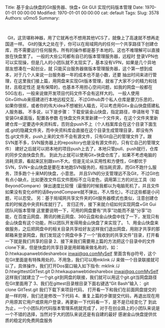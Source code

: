Title: 基于金山快盘的Git服务器、快盘+ Git GUI 实现代码版本管理
Date: 1970-01-01 00:00:00
Modified: 1970-01-01 00:00:00
cat: default
Tags: 
Slug: 3578
Authors: u0mo5 
Summary: 

 
 

 
Git，这货堪称神器，用了它就再也不想用其他VCS了，就像上了高速就不想再走国道一样。 Git的强大之处在于，你可以在局域网内的任何一个共享路径下创建仓库，而不需要运行任何服务。所有的操作都是基于本地的。这也不难理解可以直接放在快盘里了。 一般的大些公司都有自已的版本管理服务器，远程时 登录VPN也可以实现操，但是几人的小团队就不太现实了，基本没有VPN，如果是几个异地朋友想凑在一起创业，就 只能买台服务器做版本管理服务器，这个第一想到成本，对于几个人来说一台服务器一年的成本也不是小数，还要 抽出时间来进行管理，在这里我们接上篇，用网盘来实现Git版本管理，就省了大家不少的精力和钱财，且稳定性还 是有保障的，也基本不用担心空间问题，如我的网盘一般都在50G左右，一般来说做开发项目代码文件不会有这样大的。 一般人使用Git+Github来搭建进行本地远程交互，不过Github弄个私人仓库是要刀乐思的，如果你很抠，或者你的伟大idea不想被别人瞄去，可以考虑用Git+金山快盘搭建私人服务器。 不多说，以下是步骤： 下载安装金山快盘，指定路径，申请账号 下载安装Git桌面版，配置各参数 在快盘文件夹里新建一个文件夹，在这个文件夹里新建仓库一定要选中央资料库，否则会push不上（个人档案库会在这个目录下面生成.git的隐藏文件夹，而中央资料库会直接在这个目录生成管理目录，即没有外包.git文件夹，push上来的文件不会有源文件，只有Git自己的管理文件了。跟SVN差不多，SVN服务器上的repository也是没有源文件的，只有它自己的管理文件）  建好之后就可以把本地的项目push上去了，本地只管pull、push就行，仓库的同步交由快盘负责。 到此为止就可以使用Git+快盘仓库了，如果不考虑电脑的消耗资源，看起来区别跟svn不大。但是无论从实用性和方便性，Git都优于SVN，SVN+金山快盘是要在本地跑SVN服务的，相当耗资源，而Git不跑什么服务，顶多跑个十来M的快盘，小意思。 并且SVN的分支管理远不及Git，不过Git也有点小缺点，比如更改文件后文件图标不立马变色，调用第三方的对比工具（如BeyondCompare）弹出速度比较慢（最慢的时候我都以为电脑死机了，并且文件如果没有变化diff的话BeyondCompare就不弹出，不人性化）。不过这些都是小问题，可以忍受。 另：基于局域网共享文件夹的Git服务器模式也类似，注意创建仓库的时候选中央资料库就行了。 言归正传，接下来就介绍如何实现网盘+Git Gui 团队间版本管理 这里要说明一下，可用的网盘要有“共享”功能而不是“分享”功能，在百度云网盘、腾讯的微云网盘、360云盘和金山快盘中找了一下，发现只有金山快盘有这个功能，所以团队开发得用金山快盘了来实现了。 1、用金山快盘来做服务，之后把网盘中的相关目录共享给好友这样我们退出网盘，用刚才共享的那邮箱来登录网盘，我们发现这个网盘中多了一个“我收到的共享文件”目录，打开看一下就是我们共享的目录  2、接下来我们需要用上篇的方法把这个目录中的文件clone下来，但是快盘的共享目录是用邮箱来做名称的，如： D:htwkaupanwebtidesharebox	inwai@qq.comMySelf 里面含有@符号，这个在Git里面是有特殊用处的，不用急，我们可以用mklink /J 来做一个目录联接就可以了，具体操作，我们打开Dos窗口输入如下指令: mklink /J D:htwgittestGitTest.git D:htwkaupanwebtidesharebox	inwai@qq.comMySelf 这样我们就建立了一个git.git到网盘的联接，我们就可以用这个git.git当网盘路径在Git里面用了 3、我们在gittest目录根目录下面右键选“Git Bash”输入： git clone GitTest.git 我们下载下来项目代码， 打开看一下和我们在前面网盘提交的是一样的呀，我们还是修改一下代码 4、重复上篇的步骤提交代码，再退出现在用户用原其它用户或原用户登录，再更新一下代码看一下，是不是已经变化了 到此为止，一个小团队的代码版本管理系统就完成了，对于在创业路上的小团队来说是一个不错的选择，当然对于大的团队来说还是有自建的最好 感谢金山快盘提供优质的稳定的免费网盘服务
